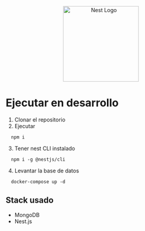 <p align="center">
  <a href="http://nestjs.com/" target="blank"><img src="https://nestjs.com/img/logo-small.svg" width="200" alt="Nest Logo" /></a>
</p>

# Ejecutar en desarrollo

1. Clonar el repositorio
2. Ejecutar

```
  npm i
```

3. Tener nest CLI instalado

```
  npm i -g @nestjs/cli
```

4. Levantar la base de datos

```
  docker-compose up -d
```

## Stack usado

- MongoDB
- Nest.js
